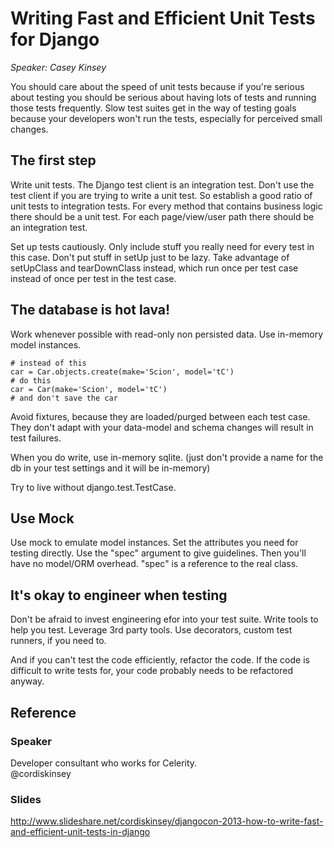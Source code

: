 # Writing Fast and Efficient Unit Tests for Django

_Speaker: Casey Kinsey_


You should care about the speed of unit tests because if you're serious about
testing you should be serious about having lots of tests and running those
tests frequently. Slow test suites get in the way of testing goals because
your developers won't run the tests, especially for perceived small changes.


## The first step

Write unit tests. The Django test client is an integration test. Don't use
the test client if you are trying to write a unit test. So establish a good
ratio of unit tests to integration tests. For every method that contains
business logic there should be a unit test. For each page/view/user path
there should be an integration test.

Set up tests cautiously. Only include stuff you really need for every test
in this case. Don't put stuff in setUp just to be lazy. Take advantage of
setUpClass and tearDownClass instead, which run once per test case instead
of once per test in the test case.


## The database is hot lava!

Work whenever possible with read-only non persisted data. Use in-memory model
instances.

    # instead of this
    car = Car.objects.create(make='Scion', model='tC')
    # do this
    car = Car(make='Scion', model='tC')
    # and don't save the car

Avoid fixtures, because they are loaded/purged between each test case. They
don't adapt with your data-model and schema changes will result in test failures.

When you do write, use in-memory sqlite. (just don't provide a name for the db
in your test settings and it will be in-memory)

Try to live without django.test.TestCase.


## Use Mock

Use mock to emulate model instances. Set the attributes you need for testing
directly. Use the "spec" argument to give guidelines. Then you'll have no
model/ORM overhead. "spec" is a reference to the real class.


## It's okay to engineer when testing

Don't be afraid to invest engineering efor into your test suite. Write tools
to help you test. Leverage 3rd party tools. Use decorators, custom test
runners, if you need to.

And if you can't test the code efficiently, refactor the code. If the code
is difficult to write tests for, your code probably needs to be refactored
anyway.


## Reference

### Speaker

Developer consultant who works for Celerity.  
@cordiskinsey

### Slides

http://www.slideshare.net/cordiskinsey/djangocon-2013-how-to-write-fast-and-efficient-unit-tests-in-django
